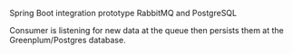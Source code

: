 Spring Boot integration prototype RabbitMQ and PostgreSQL

Consumer is listening for new data at the queue then persists them at the Greenplum/Postgres database.

